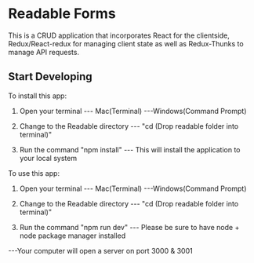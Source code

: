 # Readable Forms

This is a CRUD application that incorporates React for the clientside, Redux/React-redux
for managing client state as well as Redux-Thunks to manage API requests.

## Start Developing

To install this app:

1. Open your terminal
--- Mac(Terminal)
---Windows(Command Prompt)

2. Change to the Readable directory
--- "cd (Drop readable folder into terminal)"

3. Run the command "npm install"
--- This will install the application to your local system


To use this app:

1. Open your terminal
--- Mac(Terminal)
---Windows(Command Prompt)

2. Change to the Readable directory
--- "cd (Drop readable folder into terminal)"

3. Run the command "npm run dev"
--- Please be sure to have node + node package manager installed

---Your computer will open a server on port 3000 & 3001
